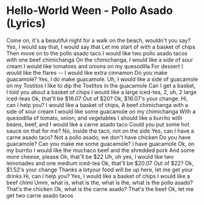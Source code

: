 # Hello-World Ween  - Pollo Asado (Lyrics)

Come on, it's a beautiful night for a walk on the beach, wouldn't you say? 
Yes, I would say that, I would say that
Let me start of with a basket of chips 
Then move on to the pollo asado taco 
I would like two pollo asado tacos with one beef chimichanga 
On the chimichanga, I would like a side of sour cream 
I would like tomatoes and onions on my quesodilla 
For dessert I would like the flares -- I would like extra cinnamon 
Do you make guacamole? 
Yes, I do make guacamole. 
Uh, I would like a side of guacamole on my Tostitos 
I like to dip the Tostitos in the guacamole 
Can I get a basket, I told you about a basket of chips 
I would like a large iced-tea, 2, uh, 2 large iced-teas
Ok, that'll be $16.07 
Out of $20? Ok, $16.07's your change.
Hi, can I help you? 
I would like a basket of chips, 
A beef chimichanga with a side of sour cream 
I would like some guacamole on my chimichanga 
With a quesodilla of tomato, onion, and vegetables 
I should like a burrito with beans, beef, and 
I would like a carne asado taco 
Could you put some hot sauce on that for me? 
No, inside the taco, not on the side 
Yes, can I have a carne asado taco? 
Not a pollo asado, we don't have chicken 
Do you have guacamole? 
Can you make me some guacamole? 
I have guacamole 
Ok, on my burrito I would like the muchaco beef and the shredded pork 
And some more cheese, please
Ok, that'll be $22 
Uh, oh yes, I would like two lemonades and one medium iced-tea 
Ok, that'll be $20.07 
Out of $22? Ok, $1.52's your change 
Thanks a lotyour food will be up here, let me get your drinks
Hi, can I help you? Yes, I would like a basket of chips 
I would like a beef chimi
Umm, what is, what is the, what is the, what is the pollo asado? 
That's the chicken 
Ok, what is the carne asado? 
That's the beef 
Ok, let me get two carne asado tacos
